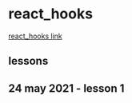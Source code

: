 # react_hooks

[react_hooks link](https://www.youtube.com/watch?v=cF2lQ_gZeA8&list=PLC3y8-rFHvwisvxhZ135pogtX7_Oe3Q3A)

## lessons 

## 24 may 2021 - lesson 1